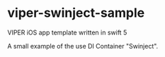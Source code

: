# viper-swinject-sample
VIPER iOS app template written in swift 5

A small example of the use DI Container "Swinject".
